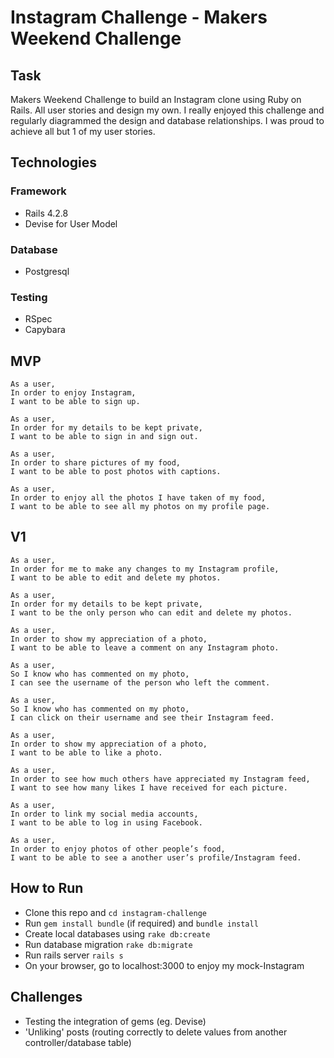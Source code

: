 # Instagram Challenge - Makers Weekend Challenge

## Task

Makers Weekend Challenge to build an Instagram clone using Ruby on Rails. All user stories and design my own. I really enjoyed this challenge and regularly diagrammed the design and database relationships. I was proud to achieve all but 1 of my user stories.

## Technologies

### Framework

- Rails 4.2.8
- Devise for User Model

### Database
- Postgresql

### Testing
- RSpec
- Capybara

## MVP

```
As a user,
In order to enjoy Instagram,
I want to be able to sign up.

As a user,
In order for my details to be kept private,
I want to be able to sign in and sign out.

As a user,
In order to share pictures of my food,
I want to be able to post photos with captions.

As a user,
In order to enjoy all the photos I have taken of my food,
I want to be able to see all my photos on my profile page.
```

## V1

```
As a user,
In order for me to make any changes to my Instagram profile,
I want to be able to edit and delete my photos.

As a user,
In order for my details to be kept private,
I want to be the only person who can edit and delete my photos.

As a user,
In order to show my appreciation of a photo,
I want to be able to leave a comment on any Instagram photo.

As a user,
So I know who has commented on my photo,
I can see the username of the person who left the comment.

As a user,
So I know who has commented on my photo,
I can click on their username and see their Instagram feed.

As a user,
In order to show my appreciation of a photo,
I want to be able to like a photo.

As a user,
In order to see how much others have appreciated my Instagram feed,
I want to see how many likes I have received for each picture.

As a user,
In order to link my social media accounts,
I want to be able to log in using Facebook.

As a user,
In order to enjoy photos of other people’s food,
I want to be able to see a another user’s profile/Instagram feed.
```

## How to Run

- Clone this repo and ` cd instagram-challenge `
- Run `gem install bundle` (if required) and `bundle install`
- Create local databases using `rake db:create`
- Run database migration `rake db:migrate`
- Run rails server `rails s`
- On your browser, go to localhost:3000 to enjoy my mock-Instagram

## Challenges

- Testing the integration of gems (eg. Devise)
- 'Unliking' posts (routing correctly to delete values from another controller/database table)
